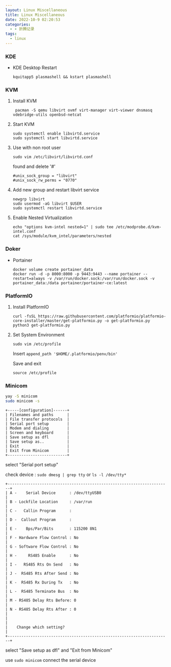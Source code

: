 ```yaml
---
layout: Linux Miscellaneous
title: Linux Miscellaneous
date: 2022-10-9 02:20:53
categories:
  - - 折腾记录
tags: 
  - linux
---
```

### KDE

- KDE Desktop Restart

    `kquitapp5 plasmashell && kstart plasmashell`

### KVM

1. Install KVM

    ```shell
     pacman -S qemu libvirt ovmf virt-manager virt-viewer dnsmasq vdebridge-utils openbsd-netcat 
     ```

2. Start KVM

    ```shell
    sudo systemctl enable libvirtd.service
    sudo systemctl start libvirtd.service
    ```

3. Use with non root user

    ```shell
    sudo vim /etc/libvirt/libvirtd.conf
    ```

    found and delete '#'

    ```shell
    #unix_sock_group = "libvirt"
    #unix_sock_rw_perms = "0770"
    ```

4. Add new group and restart libvirt service

    ```shell
    newgrp libvirt
    sudo usermod -aG libvirt $USER
    sudo systemctl restart libvirtd.service
    ```

5. Enable Nested Virtualization

    ```shell
    echo "options kvm-intel nested=1" | sudo tee /etc/modprobe.d/kvm-intel.conf
    cat /sys/module/kvm_intel/parameters/nested
    ```

### Doker

- Portainer

    ```shell
    docker volume create portainer_data
    docker run -d -p 8000:8000 -p 9443:9443 --name portainer --restart=always -v /var/run/docker.sock:/var/run/docker.sock -v portainer_data:/data portainer/portainer-ce:latest
    ```
### PlatformIO

1. Install PlatformIO

    ```shell
    curl -fsSL https://raw.githubusercontent.com/platformio/platformio-core-installer/master/get-platformio.py -o get-platformio.py
    python3 get-platformio.py
    ```

2. Set System Environment

    ```shell
    sudo vim /etc/profile
    ```

    Insert ```append_path '$HOME/.platformio/penv/bin'```

    Save and exit

    ```shell
    source /etc/profile
    ```

### Minicom

```bash
yay -S minicom
sudo minicom -s
```

```
+-----[configuration]------+
| Filenames and paths      |
| File transfer protocols  |
| Serial port setup        |
| Modem and dialing        |
| Screen and keyboard      |
| Save setup as dfl        |
| Save setup as..          |
| Exit                     |
| Exit from Minicom        |
+--------------------------+
```

select "Serial port setup"

check device : ``` sudo dmesg | grep tty ``` or ``` ls -l /dev/tty* ```

```
+-----------------------------------------------------------------------+
| A -    Serial Device      : /dev/ttyUSB0                              |
| B - Lockfile Location     : /var/run                                  |
| C -   Callin Program      :                                           |
| D -  Callout Program      :                                           |
| E -    Bps/Par/Bits       : 115200 8N1                                |
| F - Hardware Flow Control : No                                        |
| G - Software Flow Control : No                                        |
| H -     RS485 Enable      : No                                        |
| I -   RS485 Rts On Send   : No                                        |
| J -  RS485 Rts After Send : No                                        |
| K -  RS485 Rx During Tx   : No                                        |
| L -  RS485 Terminate Bus  : No                                        |
| M - RS485 Delay Rts Before: 0                                         |
| N - RS485 Delay Rts After : 0                                         |
|                                                                       |
|    Change which setting?                                              |
+-----------------------------------------------------------------------+
```

select "Save setup as dfl" and "Exit from Minicom"

use ``` sudo minicom ``` connect the serial device